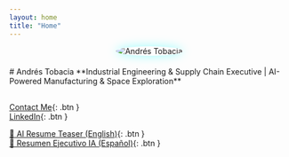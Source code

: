 ```yaml
---
layout: home
title: "Home"
---
```


<div style="display:flex;align-items:center;gap:20px;flex-wrap:wrap;justify-content:center; margin-bottom:30px;">
  <div class="home-headshot">
    <img src="{{ site.baseurl }}/Andres%20Tobacia%20Professional%20Headshot.jpg" alt="Andrés Tobacia" style="max-width:220px;border-radius:50%;box-shadow:0 0 18px rgba(0,255,255,0.4);cursor:pointer;">
  </div>
  <div>
    # Andrés Tobacia  
    **Industrial Engineering & Supply Chain Executive | AI-Powered Manufacturing & Space Exploration**
  </div>
</div>

[Contact Me](contact.html){: .btn }  
[LinkedIn](https://www.linkedin.com/in/jatobacia/){: .btn }  

[📄 AI Resume Teaser (English)](assets/resume/Andres_Tobacia_AI_Resume_Teaser_EN.pdf){: .btn }  
[📄 Resumen Ejecutivo IA (Español)](assets/resume/Andres_Tobacia_AI_Resume_Teaser_ES.pdf){: .btn }

<script>
document.querySelectorAll('.home-headshot img').forEach(img => {
  img.addEventListener('click', function() {
    const overlay = document.createElement('div');
    overlay.style.position = 'fixed';
    overlay.style.top = 0;
    overlay.style.left = 0;
    overlay.style.width = '100%';
    overlay.style.height = '100%';
    overlay.style.background = 'rgba(0,0,0,0.9)';
    overlay.style.display = 'flex';
    overlay.style.alignItems = 'center';
    overlay.style.justifyContent = 'center';
    overlay.style.zIndex = 9999;

    const fullImg = document.createElement('img');
    fullImg.src = this.src;
    fullImg.style.maxWidth = '90%';
    fullImg.style.maxHeight = '90%';
    fullImg.style.borderRadius = '8px';
    fullImg.style.boxShadow = '0 0 25px rgba(0,255,255,0.8)';

    overlay.appendChild(fullImg);
    overlay.addEventListener('click', () => document.body.removeChild(overlay));

    document.body.appendChild(overlay);
  });
});
</script>

